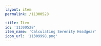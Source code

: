 ```yaml
---
layout: item
permalink: /11300528

title: Item
id: '11300528'
item_name: 'Calculating Serenity Headgear'
icon_url: '11309998.png'
---
```

